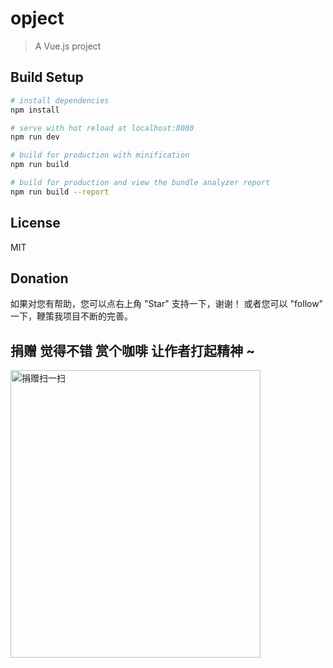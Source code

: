 # opject

> A Vue.js project

## Build Setup

``` bash
# install dependencies
npm install

# serve with hot reload at localhost:8080
npm run dev

# build for production with minification
npm run build

# build for production and view the bundle analyzer report
npm run build --report
```
## License

MIT

## Donation

如果对您有帮助，您可以点右上角 "Star" 支持一下，谢谢！ 或者您可以 "follow" 一下，鞭策我项目不断的完善。

## 捐赠 觉得不错 赏个咖啡 让作者打起精神 ~
<img src="./images/QR-code.png" width="400px" height="460px" alt="捐赠扫一扫">



